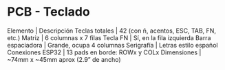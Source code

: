 # PCB - Teclado

Elemento | Descripción
Teclas totales | 42 (con ñ, acentos, ESC, TAB, FN, etc.)
Matriz | 6 columnas x 7 filas
Tecla FN | Sí, en la fila izquierda
Barra espaciadora | Grande, ocupa 4 columnas
Serigrafía | Letras estilo español
Conexiones ESP32 | 13 pads en borde: ROWx y COLx
Dimensiones | ~74mm x ~45mm aprox (2.9” de ancho)

